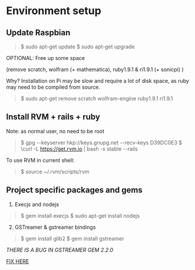 Environment setup
=================

Update Raspbian
---------------

> $ sudo apt-get update
> $ sudo apt-get upgrade

OPTIONAL: Free up some space

(remove scratch, wolfram (+ mathematica), ruby1.9.1 & ri1.9.1 (+ sonicpi) )

Why? Installation on Pi may be slow and require a lot of disk space, as ruby 
may need to be compiled from source.

> $ sudo apt-get remove scratch wolfram-engine ruby1.9.1 ri1.9.1

Install RVM + rails + ruby
--------------------------

Note: as normal user, no need to be root

> $ gpg --keyserver hkp://keys.gnupg.net --recv-keys D39DC0E3
> $ \curl -L https://get.rvm.io | bash -s stable --rails

To use RVM in current shell:
> $ source ~/.rvm/scripts/rvm


Project specific packages and gems
----------------------------------

1. Execjs and nodejs

> $ gem install execjs
> $ sudo apt-get install nodejs

2. GSTreamer & gstreamer bindings

> $ gem install glib2
> $ gem install gstreamer

*THERE IS A BUG IN GSTREAMER GEM 2.2.0*

[FIX HERE][gstreamer fix]

[gstreamer fix]: https://github.com/ruby-gnome2/ruby-gnome2/commit/29dd9ccdf06b2fe7d9f5cf6ace886bb89adcebf2 "Gstreamer 2.2.0 fix"
